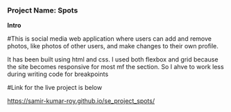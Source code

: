 ### Project Name: Spots

**Intro**

#This is social media web application where users can add and remove photos, like photos of other users, and make changes to their own profile.

It has been built using html and css. I used both flexbox and grid because the site becomes responsive for most mf the section. So I ahve to work less during writing code for breakpoints

#Link for the live project is below

https://samir-kumar-roy.github.io/se_project_spots/

